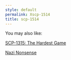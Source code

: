 ```yaml
---
style: default
permalink: Xscp-1514
title: scp-1514
---
```

You may also like:

[SCP-1315: The Hardest Game](http://scp-wiki.net/scp-1315)

[Nazi Nonsense](http://scp-wiki.net/nazi-nonsense)
